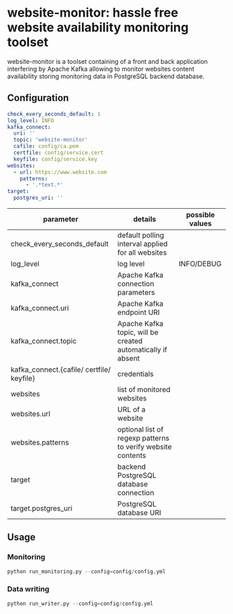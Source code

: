 # website-monitor: hassle free website availability monitoring toolset

website-monitor is a toolset containing of a front and back application interfering by Apache Kafka allowing to monitor websites content availability storing monitoring data in PostgreSQL backend database. 


## Configuration
``` yaml
check_every_seconds_default: 1
log_level: INFO
kafka_connect:
  uri: ''
  topic: 'website-monitor'
  cafile: config/ca.pem
  certfile: config/service.cert
  keyfile: config/service.key
websites:
  - url: https://www.website.com
    patterns:
      - '.*text.*'
target:
  postgres_uri: ''
```

parameter | details | possible values
--- | --- | ---
check_every_seconds_default | default polling interval applied for all websites | 
log_level | log level | INFO/DEBUG
kafka_connect | Apache Kafka connection parameters | 
kafka_connect.uri | Apache Kafka endpoint URI|
kafka_connect.topic | Apache Kafka topic, will be created automatically if absent|
kafka_connect.{cafile/ certfile/ keyfile} | credentials |
websites |list of monitored websites|
websites.url |URL of a website|
websites.patterns | optional list of regexp patterns to verify website contents |
target | backend PostgreSQL database connection
target.postgres_uri | PostgreSQL database URI |



## Usage
### Monitoring
``` python
python run_monitoring.py --config=config/config.yml
```

### Data writing
``` python
python run_writer.py --config=config/config.yml
```
